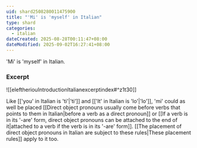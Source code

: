 ```yaml
---
uid: shard2508280011475900
title: "'Mi' is 'myself' in Italian"
type: shard
categories:
  - italian
dateCreated: 2025-08-28T00:11:47+08:00
dateModified: 2025-09-02T16:27:41+08:00
---
```

'Mi' is 'myself' in Italian. 
### Excerpt
![[eleftheriouIntroductionItalianexcerptindex#^z1t30]]

Like [['you' in Italian is 'ti'|'ti']] and [['It' in Italian is 'lo'|'lo']], 'mi' could as well be placed [[Direct object pronouns usually come before verbs that points to them in Italian|before a verb as a direct pronoun]] or [[If a verb is in its '-are' form, direct object pronouns can be attached to the end of it|attached to a verb if the verb is in its '-are' form]]. [[The placement of direct object pronouns in Italian are subject to these rules|These placement rules]] apply to it too.
